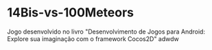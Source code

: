 # 14Bis-vs-100Meteors
Jogo desenvolvido no livro "Desenvolvimento de Jogos para Android: Explore sua imaginação com o framework Cocos2D"
adwdw
